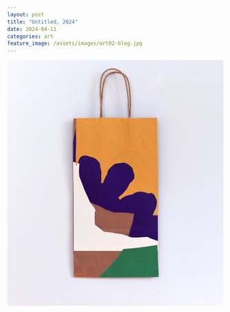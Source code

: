 ```yaml
---
layout: post
title: "Untitled, 2024"
date: 2024-04-11
categories: art
feature_image: /assets/images/art02-blog.jpg
---
```


![bag](/assets/images/art02-blog.jpg)